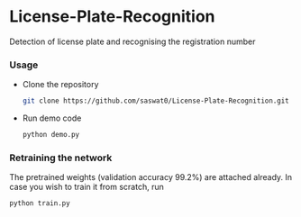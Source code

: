 # License-Plate-Recognition
Detection of license plate and recognising the registration number

### Usage
*   Clone the repository
    ```bash
    git clone https://github.com/saswat0/License-Plate-Recognition.git
    ```
*   Run demo code
    ```bash
    python demo.py
    ```

### Retraining the network
The pretrained weights (validation accuracy 99.2%) are attached already. In case you wish to train it from scratch, run</br>
```bash
python train.py
```
